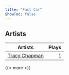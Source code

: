 ```yaml
---
title: "Fast Car"
ShowToc: false
---
```


## Artists
Artists | Plays 
----- | -----: 
[Tracy Chapman](/artists/tracy-chapman-58405) | 1

{{< more >}}